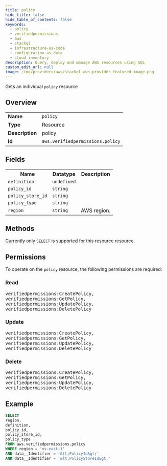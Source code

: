 ```yaml
---
title: policy
hide_title: false
hide_table_of_contents: false
keywords:
  - policy
  - verifiedpermissions
  - aws
  - stackql
  - infrastructure-as-code
  - configuration-as-data
  - cloud inventory
description: Query, deploy and manage AWS resources using SQL
custom_edit_url: null
image: /img/providers/aws/stackql-aws-provider-featured-image.png
---
```

Gets an individual <code>policy</code> resource

## Overview
<table><tbody>
<tr><td><b>Name</b></td><td><code>policy</code></td></tr>
<tr><td><b>Type</b></td><td>Resource</td></tr>
<tr><td><b>Description</b></td><td>policy</td></tr>
<tr><td><b>Id</b></td><td><code>aws.verifiedpermissions.policy</code></td></tr>
</tbody></table>

## Fields
<table><tbody>
<tr><th>Name</th><th>Datatype</th><th>Description</th></tr>
<tr><td><code>definition</code></td><td><code>undefined</code></td><td></td></tr>
<tr><td><code>policy_id</code></td><td><code>string</code></td><td></td></tr>
<tr><td><code>policy_store_id</code></td><td><code>string</code></td><td></td></tr>
<tr><td><code>policy_type</code></td><td><code>string</code></td><td></td></tr>
<tr><td><code>region</code></td><td><code>string</code></td><td>AWS region.</td></tr>

</tbody></table>

## Methods
Currently only <code>SELECT</code> is supported for this resource resource.

## Permissions

To operate on the <code>policy</code> resource, the following permissions are required:

### Read
<pre>
verifiedpermissions:CreatePolicy,
verifiedpermissions:GetPolicy,
verifiedpermissions:UpdatePolicy,
verifiedpermissions:DeletePolicy</pre>

### Update
<pre>
verifiedpermissions:CreatePolicy,
verifiedpermissions:GetPolicy,
verifiedpermissions:UpdatePolicy,
verifiedpermissions:DeletePolicy</pre>

### Delete
<pre>
verifiedpermissions:CreatePolicy,
verifiedpermissions:GetPolicy,
verifiedpermissions:UpdatePolicy,
verifiedpermissions:DeletePolicy</pre>


## Example
```sql
SELECT
region,
definition,
policy_id,
policy_store_id,
policy_type
FROM aws.verifiedpermissions.policy
WHERE region = 'us-east-1'
AND data__Identifier = '&lt;PolicyId&gt;'
AND data__Identifier = '&lt;PolicyStoreId&gt;'
```
